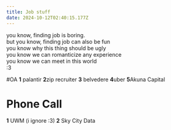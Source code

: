 ```yaml
---
title: Job stuff 
date: 2024-10-12T02:40:15.177Z
---
```


you know, finding job is boring.  
but you know, finding job can also be fun  
you know why this thing should be ugly  
you know we can romanticize any experience  
you know we can meet in this world  
:3

#OA
**1** palantir 
**2**zip recruiter
**3** belvedere
**4**uber
**5**Akuna Capital


  
# Phone Call   
**1** UWM (i ignore :3)
**2** Sky City Data